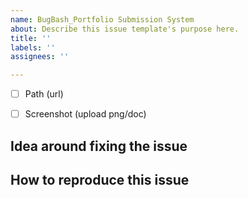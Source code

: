 ```yaml
---
name: BugBash_Portfolio Submission System
about: Describe this issue template's purpose here.
title: ''
labels: ''
assignees: ''

---
```


- [ ] Path (url)

- [ ] Screenshot (upload png/doc)

## Idea around fixing the issue 

## How to reproduce this issue
